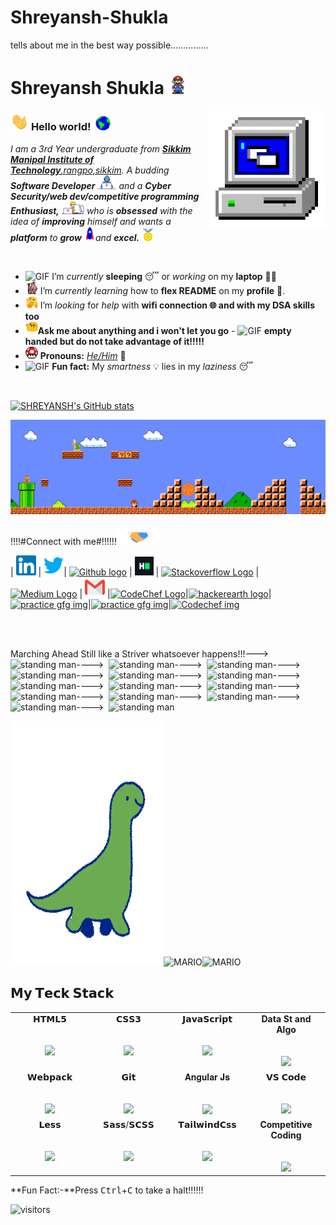 # Shreyansh-Shukla
tells about me in the best way possible...............
# Shreyansh Shukla&nbsp;<img src="https://github.com/viral-sangani/viral-sangani/blob/master/Assets/Mario_Hello_Big.gif" width="30px">

<!--
    &nbsp; [![HitCount](http://hits.dwyl.com/viral-sangani/viral-sangani.svg)](http://hits.dwyl.com/viral-sangani/viral-sangani)
-->

<img align="right" alt="PC GIF" src="https://github.com/viral-sangani/viral-sangani/blob/master/Assets/PC.gif" width="190" />

### <img src="https://github.com/viral-sangani/viral-sangani/blob/master/Assets/Hi.gif" width="29px"> **Hello world!** &nbsp;<img src="https://github.com/viral-sangani/viral-sangani/blob/master/Assets/Earth.gif" width="24px">

<p>
  <em>
    I am a 3rd Year undergraduate from <a href="https://www.smu.edu.in/"> <b>Sikkim Manipal Institute of Technology</b>,rangpo,sikkim</a>.  
    A budding <b>Software Developer</b> <img src="https://github.com/viral-sangani/viral-sangani/blob/master/Assets/Developer.gif" width="30px"> and a <b>Cyber Security/web dev/competitive programming  Enthusiast,</b>&nbsp;<img src="https://github.com/viral-sangani/viral-sangani/blob/master/Assets/Designer.gif" width="36px">  who is <b>obsessed</b>
    with the idea of <b>improving</b> himself and wants a <b>platform</b> to 
    <b>grow</b> <img src="https://github.com/viral-sangani/viral-sangani/blob/master/Assets/Rocket.gif" width="18px">and 
    <b>excel.</b> <img src="https://github.com/viral-sangani/viral-sangani/blob/master/Assets/Medal.gif" width="20px">
  </em>  
</p>

<br>

- <img alt="GIF" src="https://github.com/viral-sangani/viral-sangani/blob/master/Assets/wave.gif" width="20vw" /> I’m _currently_ **sleeping** 😴 or _working_ on my **laptop** 👨‍💻
- <img alt="GIF" src="https://github.com/viral-sangani/viral-sangani/blob/master/Assets/gandalf_parrot.gif" width="20vw" /> I’m _currently learning_ how to **flex README** on my **profile** 💪.
- <img alt="GIF" src="https://github.com/viral-sangani/viral-sangani/blob/master/Assets/hmm.gif" width="20vw" /> I’m _looking_ for _help_ with **wifi connection 🌐 and with my DSA skills too**
- <img alt="GIF" src="https://github.com/viral-sangani/viral-sangani/blob/master/Assets/happy.gif" width="20vw" />**Ask me about anything and i won't let you go**    - <img alt="GIF" src="https://tenor.com/bkQ8f.gif" width=20vw height=20vw/> **empty handed but do not take advantage of it!!!!!**
- <img alt="GIF" src="https://github.com/viral-sangani/viral-sangani/blob/master/Assets/powerup.gif" width="20vw" /> **Pronouns:** [_He/Him_](https://pronoun.is/he) 🧔
- <img alt="GIF" src="https://github.com/viral-sangani/viral-sangani/blob/master/Assets/coin.gif" width="20vw" /> **Fun fact:** My _smartness_ 💡 lies in my _laziness_ 😴

<br>

[![SHREYANSH's GitHub stats](https://github-readme-stats.vercel.app/api?username=Shreyansh252001)](https://github.com/anuraghazra/github-readme-stats)
<br>

<img src="https://github.com/viral-sangani/viral-sangani/blob/master/Assets/Mario_Gameplay.gif" alt="Mario Game" width="980">

<br>

!!!!#Connect with me#!!!!!!<img src="https://github.com/viral-sangani/viral-sangani/blob/master/Assets/Handshake.gif" height="32px">

| [<img src="https://github.com/viral-sangani/viral-sangani/blob/master/Assets/Linkedin.svg" alt="Linkedin Logo" width="32">](https://www.linkedin.com/in/shreyansh-shukla-187259181/) | [<img src="https://github.com/viral-sangani/viral-sangani/blob/master/Assets/Twitter.svg" alt="Twitter Logo" width="32">](https://twitter.com/LoadMatLeGoalLe)| [<img 
src="https://cdn.svgporn.com/logos/github-icon.svg" alt="Github logo" width="34">](https://github.com/Shreyansh252001) | [<img 
src="https://github.com/viral-sangani/viral-sangani/blob/master/Assets/HackerRank.svg" alt="HackerRank Logo" width="30">](https://www.hackerrank.com/) | [<img src="https://cdn.svgporn.com/logos/stackoverflow-icon.svg" alt="Stackoverflow Logo" width="28">](https://stackoverflow.com/users/10625373/programming-is-my-life) | [<img src="https://cdn.svgporn.com/logos/medium.svg" alt="Medium Logo" width="30" height="30">](https://medium.com/@shreyansh252001) | [<img 
src="https://github.com/viral-sangani/viral-sangani/blob/master/Assets/Gmail.svg" alt="Gmail logo" height="32">](mailto:Shreyansh252001@gmail.com) |[<img 
src="https://upload.wikimedia.org/wikipedia/commons/b/b1/Codeforces_logo.svg" alt="CodeChef Logo" height="32" width="90">](https://codeforces.com/profile/shreyansh2510)|[<img src="https://brandeps.com/icon-download/H/Hackerearth-icon-vector-01.svg" alt="hackerearth logo" height="32" width="50">](https://www.hackerearth.com/@shreyansh252001)|[<img src="https://media.geeksforgeeks.org/wp-content/uploads/20200716222246/Path-219.png" alt="practice gfg img" height="32" width="50">](https://auth.geeksforgeeks.org/user/djs/practice/)|[<img 
src="https://assets.leetcode.com/static_assets/public/webpack_bundles/images/logo-dark.e99485d9b.svg" alt="practice gfg img" height="32" width="50">](https://leetcode.com/shreyansh252001/)|[<img 
src="https://www.google.com/search?q=codechef+logo&sxsrf=ALeKk01TRiQQV6jWXQ6_sk-4394JR9u-8g:1616832623423&tbm=isch&source=iu&ictx=1&fir=_ORN0bYGGQsfOM%252COoysQlIxUjaXyM%252C_&vet=1&usg=AI4_-kTDna8l2PCZdQep5KZaHQ8WVR6sjQ&sa=X&ved=2ahUKEwjembjxgtDvAhUXxzgGHYd5BQsQ9QF6BAgQEAE#imgrc=_ORN0bYGGQsfOM" alt="Codechef img" height="32" width="50">](https://www.codechef.com/users/shreyansh2510)

<br>
<br>



<p>Marching Ahead Still like a Striver whatsoever happens!!!--->&nbsp;<img alt="standing man" src="https://user-images.githubusercontent.com/51321665/111915318-a05dd500-8a9b-11eb-8ac3-b0ae0e5b35e1.png" width=40vw height=40vw />---->
&nbsp;<img alt="standing man" src="https://smashicons.com/uploads/media/icon_thumbnail/0006/33/thumb_532849_icon_thumbnail_small.png" width=40vw height=40vw />---->
&nbsp;<img alt="standing man" src="https://smashicons.com/uploads/media/icon_thumbnail/0006/34/thumb_533309_icon_thumbnail_small.png" width=40vw height=40vw />---->
&nbsp;<img alt="standing man" src="https://smashicons.com/uploads/media/icon_thumbnail/0006/34/thumb_533524_icon_thumbnail_small.png" width=40vw height=40vw />---->
&nbsp;<img alt="standing man" src="https://smashicons.com/uploads/media/icon_thumbnail/0006/34/thumb_533672_icon_thumbnail_small.png" width=40vw height=40vw />---->
&nbsp;<img alt="standing man" src="https://smashicons.com/uploads/media/icon_thumbnail/0006/34/thumb_533820_icon_thumbnail_small.png" width=40vw height=40vw />---->
&nbsp;<img alt="standing man" src="https://smashicons.com/uploads/media/icon_thumbnail/0006/34/thumb_533968_icon_thumbnail_small.png" width=40vw height=40vw />---->
&nbsp;<img alt="standing man" src="https://smashicons.com/uploads/media/icon_thumbnail/0006/35/thumb_534103_icon_thumbnail_small.png" width=40vw height=40vw />---->
&nbsp;<img alt="standing man" src="https://smashicons.com/uploads/media/icon_thumbnail/0006/35/thumb_534264_icon_thumbnail_small.png" width=40vw height=40vw />---->
&nbsp;<img alt="standing man" src="https://smashicons.com/uploads/media/icon_thumbnail/0006/35/thumb_534454_icon_thumbnail_small.png" width=40vw height=40vw />---->
&nbsp;<img alt="standing man" src="https://smashicons.com/uploads/media/icon_thumbnail/0006/35/thumb_534603_icon_thumbnail_small.png" width=40vw height=40vw />---->
&nbsp;<img alt="standing man" src="https://smashicons.com/uploads/media/icon_thumbnail/0006/35/thumb_534736_icon_thumbnail_small.png" width=40vw height=40vw />---->
    &nbsp;<img alt="standing man" src="https://smashicons.com/uploads/media/icon_thumbnail/0006/35/thumb_534911_icon_thumbnail_small.png" width=40vw height=40vw />---->
    &nbsp;<img alt="standing man" src="https://smashicons.com/uploads/media/icon_thumbnail/0006/36/thumb_535024_icon_thumbnail_small.png" width=40vw height=40vw />
    <!-----&nbsp;<img alt="standing man" src="https://smashicons.com/uploads/media/icon_thumbnail/0006/35/thumb_534736_icon_thumbnail_small.png" width=40vw height=40vw />---->
</p>

<img alt=MARIO src="https://github.com/Shreyansh252001/Shreyansh252001/blob/main/assets/giphy.gif" height=391px width=245px/><img alt=MARIO src="http://68.media.tumblr.com/63b76043ec0702413e7b243d52a726f5/tumblr_nk72yftPJn1s4jsnro1_1280.gif" height=391px width=275px/><img alt=MARIO src="https://media3.giphy.com/media/i2oemhIwuZHIQ/giphy.gif" height=391px width=295px/>






## 𝗠𝘆 𝗧𝗲𝗰𝗸 𝗦𝘁𝗮𝗰𝗸 ##

<table>
  <tbody>
    <tr valign="top">
      <td width="25%" align="center">
        <span>𝗛𝗧𝗠𝗟𝟱</span><br><br><br>
        <img height="64px" src="https://cdn.svgporn.com/logos/html-5.svg">
      </td>
      <td width="25%" align="center">
        <span>𝗖𝗦𝗦𝟯</span><br><br><br>
        <img height="64px" src="https://cdn.svgporn.com/logos/css-3.svg">
      </td>
      <td width="25%" align="center">
        <span>𝗝𝗮𝘃𝗮𝗦𝗰𝗿𝗶𝗽𝘁</span><br><br><br>
        <img height="64px" src="https://cdn.svgporn.com/logos/javascript.svg">
      </td>
      <!--<td width="25%" align="center">
        <span>𝗩𝘂𝗲</span><br><br><br>
        <img height="64px" src="https://cdn.svgporn.com/logos/vue.svg">
      </td>-->
        <td width="25%" align="center">
            <span><b>Data St and Algo</b></span><br><br><br>
        <img height="64px" src="https://res.cloudinary.com/practicaldev/image/fetch/s--H0AdlIEN--/c_imagga_scale,f_auto,fl_progressive,h_420,q_auto,w_1000/https://thepracticaldev.s3.amazonaws.com/i/srnvrd7vfeeq5qpxnabq.png">
      </td>
    </tr>
    <tr valign="top">
      <td width="25%" align="center">
        <span>𝗪𝗲𝗯𝗽𝗮𝗰𝗸</span><br><br><br>
        <img height="64px" src="https://cdn.svgporn.com/logos/webpack.svg">
      </td>
      <td width="25%" align="center">
        <span>𝗚𝗶𝘁</span><br><br><br>
        <img height="64px" src="https://cdn.svgporn.com/logos/git-icon.svg">
      </td>
       <td width="25%" align="center">
        <span>𝐀𝐧𝐠𝐮𝐥𝐚𝐫 𝐉𝐬</span><br><br><br>
        <img height="64px" src="https://cdn.svgporn.com/logos/angular-icon.svg">
      </td>
      <td width="25%" align="center">
        <span>𝗩𝗦 𝗖𝗼𝗱𝗲</span><br><br><br>
        <img height="64px" src="https://cdn.svgporn.com/logos/visual-studio-code.svg">
      </td>
    </tr>
    <tr valign="top">
      <td width="25%" align="center">
        <span>𝗟𝗲𝘀𝘀</span><br><br><br>
        <img height="64px" src="https://cdn.svgporn.com/logos/less.svg">
      </td>
      <td width="25%" align="center">
        <span>𝗦𝗮𝘀𝘀/𝗦𝗖𝗦𝗦</span><br><br><br>
        <img height="64px" src="https://cdn.svgporn.com/logos/sass.svg">
      </td>
      <td width="25%" align="center">
        <span>𝗧𝗮𝗶𝗹𝘄𝗶𝗻𝗱𝗖𝘀𝘀</span><br><br><br>
        <img height="64px" src="https://cdn.svgporn.com/logos/tailwindcss-icon.svg">
      </td>
      <td width="25%" align="center">
<!--           </span>**Competitive-programming**</span><br><br><br> -->
          <span><b>Competitive Coding</b></span><br><br><br>
        <img height="64px" src="https://smashicons.com/uploads/media/icon_thumbnail/0004/74/thumb_373467_icon_thumbnail_small.png">
      </td>
    </tr>
  </tbody>
</table>

**Fun Fact:-**Press <kbd>Ctrl</kbd>+<kbd>C</kbd> to take a halt!!!!!!


![visitors](https://visitor-badge.laobi.icu/badge?page_id=shreyansh252001)


